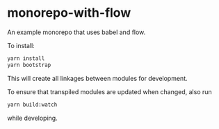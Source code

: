 # monorepo-with-flow

An example monorepo that uses babel and flow.

To install: 
```bash
yarn install
yarn bootstrap
```
This will create all linkages between modules for development.

To ensure that transpiled modules are updated when changed, also run
```bash
yarn build:watch
```
while developing.
